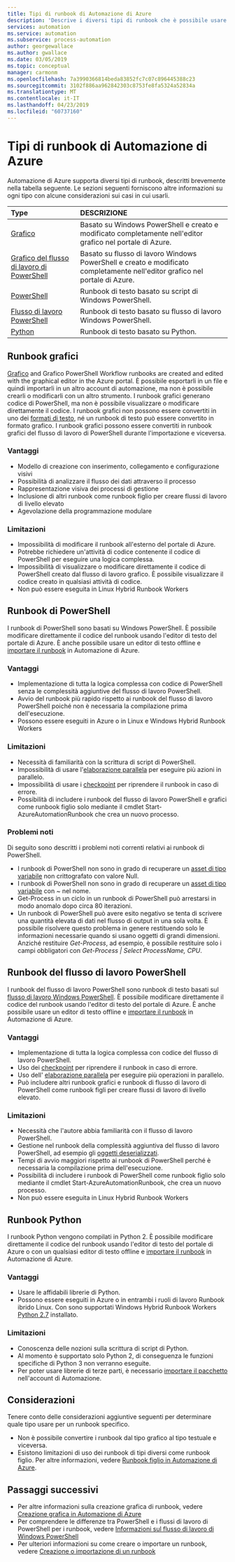 ```yaml
---
title: Tipi di runbook di Automazione di Azure
description: 'Descrive i diversi tipi di runbook che è possibile usare in Automazione di Azure e fornisce considerazioni di cui tenere conto per determinare il tipo da usare. '
services: automation
ms.service: automation
ms.subservice: process-automation
author: georgewallace
ms.author: gwallace
ms.date: 03/05/2019
ms.topic: conceptual
manager: carmonm
ms.openlocfilehash: 7a3990366814beda83852fc7c07c896445388c23
ms.sourcegitcommit: 3102f886aa962842303c8753fe8fa5324a52834a
ms.translationtype: MT
ms.contentlocale: it-IT
ms.lasthandoff: 04/23/2019
ms.locfileid: "60737160"
---
```

# <a name="azure-automation-runbook-types"></a>Tipi di runbook di Automazione di Azure

Automazione di Azure supporta diversi tipi di runbook, descritti brevemente nella tabella seguente.  Le sezioni seguenti forniscono altre informazioni su ogni tipo con alcune considerazioni sui casi in cui usarli.

| Type | DESCRIZIONE |
|:--- |:--- |
| [Grafico](#graphical-runbooks)|Basato su Windows PowerShell e creato e modificato completamente nell'editor grafico nel portale di Azure. |
| [Grafico del flusso di lavoro di PowerShell](#graphical-runbooks)|Basato su flusso di lavoro Windows PowerShell e creato e modificato completamente nell'editor grafico nel portale di Azure. |
| [PowerShell](#powershell-runbooks) |Runbook di testo basato su script di Windows PowerShell. |
| [Flusso di lavoro PowerShell](#powershell-workflow-runbooks)|Runbook di testo basato su flusso di lavoro Windows PowerShell. |
| [Python](#python-runbooks) |Runbook di testo basato su Python. |

## <a name="graphical-runbooks"></a>Runbook grafici

[Grafico](automation-runbook-types.md#graphical-runbooks) and Grafico PowerShell Workflow runbooks are created and edited with the graphical editor in the Azure portal.  È possibile esportarli in un file e quindi importarli in un altro account di automazione, ma non è possibile crearli o modificarli con un altro strumento. I runbook grafici generano codice di PowerShell, ma non è possibile visualizzare o modificare direttamente il codice. I runbook grafici non possono essere convertiti in uno dei [formati di testo](automation-runbook-types.md), né un runbook di testo può essere convertito in formato grafico. I runbook grafici possono essere convertiti in runbook grafici del flusso di lavoro di PowerShell durante l'importazione e viceversa.

### <a name="advantages"></a>Vantaggi

* Modello di creazione con inserimento, collegamento e configurazione visivi  
* Possibilità di analizzare il flusso dei dati attraverso il processo  
* Rappresentazione visiva dei processi di gestione  
* Inclusione di altri runbook come runbook figlio per creare flussi di lavoro di livello elevato  
* Agevolazione della programmazione modulare  

### <a name="limitations"></a>Limitazioni

* Impossibilità di modificare il runbook all'esterno del portale di Azure.
* Potrebbe richiedere un'attività di codice contenente il codice di PowerShell per eseguire una logica complessa.
* Impossibilità di visualizzare o modificare direttamente il codice di PowerShell creato dal flusso di lavoro grafico. È possibile visualizzare il codice creato in qualsiasi attività di codice.
* Non può essere eseguita in Linux Hybrid Runbook Workers

## <a name="powershell-runbooks"></a>Runbook di PowerShell

I runbook di PowerShell sono basati su Windows PowerShell.  È possibile modificare direttamente il codice del runbook usando l'editor di testo del portale di Azure.  È anche possibile usare un editor di testo offline e [importare il runbook](manage-runbooks.md) in Automazione di Azure.

### <a name="advantages"></a>Vantaggi

* Implementazione di tutta la logica complessa con codice di PowerShell senza le complessità aggiuntive del flusso di lavoro PowerShell.
* Avvio del runbook più rapido rispetto ai runbook del flusso di lavoro PowerShell poiché non è necessaria la compilazione prima dell'esecuzione.
* Possono essere eseguiti in Azure o in Linux e Windows Hybrid Runbook Workers

### <a name="limitations"></a>Limitazioni

* Necessità di familiarità con la scrittura di script di PowerShell.
* Impossibilità di usare l'[elaborazione parallela](automation-powershell-workflow.md#parallel-processing) per eseguire più azioni in parallelo.
* Impossibilità di usare i [checkpoint](automation-powershell-workflow.md#checkpoints) per riprendere il runbook in caso di errore.
* Possibilità di includere i runbook del flusso di lavoro PowerShell e grafici come runbook figlio solo mediante il cmdlet Start-AzureAutomationRunbook che crea un nuovo processo.

### <a name="known-issues"></a>Problemi noti

Di seguito sono descritti i problemi noti correnti relativi ai runbook di PowerShell.

* I runbook di PowerShell non sono in grado di recuperare un [asset di tipo variabile](automation-variables.md) non crittografato con valore Null.
* I runbook di PowerShell non sono in grado di recuperare un [asset di tipo variabile](automation-variables.md) con *~* nel nome.
* Get-Process in un ciclo in un runbook di PowerShell può arrestarsi in modo anomalo dopo circa 80 iterazioni.
* Un runbook di PowerShell può avere esito negativo se tenta di scrivere una quantità elevata di dati nel flusso di output in una sola volta.   È possibile risolvere questo problema in genere restituendo solo le informazioni necessarie quando si usano oggetti di grandi dimensioni.  Anziché restituire *Get-Process*, ad esempio, è possibile restituire solo i campi obbligatori con *Get-Process | Select ProcessName, CPU*.

## <a name="powershell-workflow-runbooks"></a>Runbook del flusso di lavoro PowerShell

I runbook del flusso di lavoro PowerShell sono runbook di testo basati sul [flusso di lavoro Windows PowerShell](automation-powershell-workflow.md).  È possibile modificare direttamente il codice del runbook usando l'editor di testo del portale di Azure.  È anche possibile usare un editor di testo offline e [importare il runbook](manage-runbooks.md) in Automazione di Azure.

### <a name="advantages"></a>Vantaggi

* Implementazione di tutta la logica complessa con codice del flusso di lavoro PowerShell.
* Uso dei [checkpoint](automation-powershell-workflow.md#checkpoints) per riprendere il runbook in caso di errore.
* Uso dell' [elaborazione parallela](automation-powershell-workflow.md#parallel-processing) per eseguire più operazioni in parallelo.
* Può includere altri runbook grafici e runbook di flusso di lavoro di PowerShell come runbook figli per creare flussi di lavoro di livello elevato.

### <a name="limitations"></a>Limitazioni

* Necessità che l'autore abbia familiarità con il flusso di lavoro PowerShell.
* Gestione nel runbook della complessità aggiuntiva del flusso di lavoro PowerShell, ad esempio gli [oggetti deserializzati](automation-powershell-workflow.md#code-changes).
* Tempi di avvio maggiori rispetto ai runbook di PowerShell perché è necessaria la compilazione prima dell'esecuzione.
* Possibilità di includere i runbook di PowerShell come runbook figlio solo mediante il cmdlet Start-AzureAutomationRunbook, che crea un nuovo processo.
* Non può essere eseguita in Linux Hybrid Runbook Workers

## <a name="python-runbooks"></a>Runbook Python

I runbook Python vengono compilati in Python 2.  È possibile modificare direttamente il codice del runbook usando l'editor di testo del portale di Azure o con un qualsiasi editor di testo offline e [importare il runbook](manage-runbooks.md) in Automazione di Azure.

### <a name="advantages"></a>Vantaggi

* Usare le affidabili librerie di Python.
* Possono essere eseguiti in Azure o in entrambi i ruoli di lavoro Runbook ibrido Linux. Con sono supportati Windows Hybrid Runbook Workers [Python 2.7](https://www.python.org/downloads/release/latest/python2) installato.

### <a name="limitations"></a>Limitazioni

* Conoscenza delle nozioni sulla scrittura di script di Python.
* Al momento è supportato solo Python 2, di conseguenza le funzioni specifiche di Python 3 non verranno eseguite.
* Per poter usare librerie di terze parti, è necessario [importare il pacchetto](python-packages.md) nell'account di Automazione.

## <a name="considerations"></a>Considerazioni

Tenere conto delle considerazioni aggiuntive seguenti per determinare quale tipo usare per un runbook specifico.

* Non è possibile convertire i runbook dal tipo grafico al tipo testuale e viceversa.
* Esistono limitazioni di uso dei runbook di tipi diversi come runbook figlio. Per altre informazioni, vedere [Runbook figlio in Automazione di Azure](automation-child-runbooks.md).

## <a name="next-steps"></a>Passaggi successivi

* Per altre informazioni sulla creazione grafica di runbook, vedere [Creazione grafica in Automazione di Azure](automation-graphical-authoring-intro.md)
* Per comprendere le differenze tra PowerShell e i flussi di lavoro di PowerShell per i runbook, vedere [Informazioni sul flusso di lavoro di Windows PowerShell](automation-powershell-workflow.md)
* Per ulteriori informazioni su come creare o importare un runbook, vedere [Creazione o importazione di un runbook](manage-runbooks.md)

